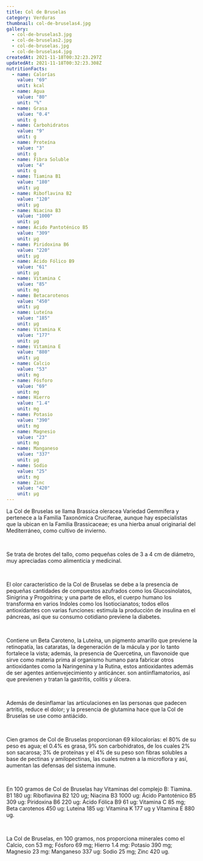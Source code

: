 ```yaml
---
title: Col de Bruselas
category: Verduras
thumbnail: col-de-bruselas4.jpg
gallery:
  - col-de-bruselas3.jpg
  - col-de-bruselas2.jpg
  - col-de-bruselas.jpg
  - col-de-bruselas4.jpg
createdAt: 2021-11-18T00:32:23.297Z
updatedAt: 2021-11-18T00:32:23.308Z
nutritionFacts:
  - name: Calorías
    value: "69"
    unit: kcal
  - name: Agua
    value: "80"
    unit: "%"
  - name: Grasa
    value: "0.4"
    unit: g
  - name: Carbohidratos
    value: "9"
    unit: g
  - name: Proteína
    value: "3"
    unit: g
  - name: Fibra Soluble
    value: "4"
    unit: g
  - name: Tiamina B1
    value: "180"
    unit: µg
  - name: Riboflavina B2
    value: "120"
    unit: µg
  - name: Niacina B3
    value: "1000"
    unit: µg
  - name: Ácido Pantoténico B5
    value: "309"
    unit: µg
  - name: Piridoxina B6
    value: "220"
    unit: µg
  - name: Ácido Fólico B9
    value: "61"
    unit: µg
  - name: Vitamina C
    value: "85"
    unit: mg
  - name: Betacarotenos
    value: "450"
    unit: µg
  - name: Luteína
    value: "185"
    unit: µg
  - name: Vitamina K
    value: "177"
    unit: µg
  - name: Vitamina E
    value: "880"
    unit: µg
  - name: Calcio
    value: "53"
    unit: mg
  - name: Fósforo
    value: "69"
    unit: mg
  - name: Hierro
    value: "1.4"
    unit: mg
  - name: Potasio
    value: "390"
    unit: mg
  - name: Magnesio
    value: "23"
    unit: mg
  - name: Manganeso
    value: "337"
    unit: µg
  - name: Sodio
    value: "25"
    unit: mg
  - name: Zinc
    value: "420"
    unit: µg
---
```

La Col de Bruselas se llama Brassica oleracea Variedad Gemmífera y pertenece a la Familia Taxonómica Cruciferae, aunque hay especialistas que la ubican en la Familia Brassicaceae; es una hierba anual originarial del Mediterráneo, como cultivo de invierno.

<br/>

Se trata de brotes del tallo, como pequeñas coles de 3 a 4 cm de diámetro, muy apreciadas como alimenticia y medicinal.

<br/>

El olor característico de la Col de Bruselas se debe a la presencia de pequeñas cantidades de compuestos azufrados como los Glucosinolatos, Sinigrina y Progoitrina; y una parte de ellos, el cuerpo humano los transforma en varios Indoles como los Isotiocianatos; todos ellos antioxidantes con varias funciones: estimula la producción de insulina en el páncreas, así que su consumo cotidiano previene la diabetes.

<br/>

Contiene un Beta Caroteno, la Luteína, un pigmento amarillo que previene la retinopatía, las cataratas, la degeneración de la mácula y por lo tanto fortalece la vista; además, la presencia de Quercetina, un flavonoide que sirve como materia prima al organismo humano para fabricar otros antioxidantes como la Naringenina y la Rutina, estos antioxidantes además de ser agentes antienvejecimiento y anticáncer. son antiinflamatorios, así que previenen y tratan la gastritis, colitis y úlcera.

<br/>

Además de desinflamar las articulaciones en las personas que padecen artritis, reduce el dolor; y la presencia de glutamina hace que la Col de Bruselas se use como antiácido.

<br/>

Cien gramos de Col de Bruselas proporcionan 69 kilocalorías: el 80% de su peso es agua; el 0.4% es grasa, 9% son carbohidratos, de los cuales 2% son sacarosa; 3% de proteínas y el 4% de su peso son fibras solubles a base de pectinas y amilopectinas, las cuales nutren a la microflora y así, aumentan las defensas del sistema inmune.

<br/>

En 100 gramos de Col de Bruselas hay Vitaminas del complejo B: Tiamina. B1 180 ug: Riboflavina B2 120 ug; Niacina B3 1000 ug: Ácido Pantoténico B5 309 ug: Piridoxina B6 220 ug: Ácido Fólica B9 61 ug: Vitamina C 85 mg; Beta carotenos 450 ug: Luteina 185 ug: Vitamina K 177 ug y Vitamina E 880 ug.

<br/>

La Col de Bruselas, en 100 gramos, nos proporciona minerales como el Calcio, con 53 mg; Fósforo 69 mg; Hierro 1.4 mg: Potasio 390 mg; Magnesio 23 mg: Manganeso 337 ug: Sodio 25 mg; Zinc 420 ug.